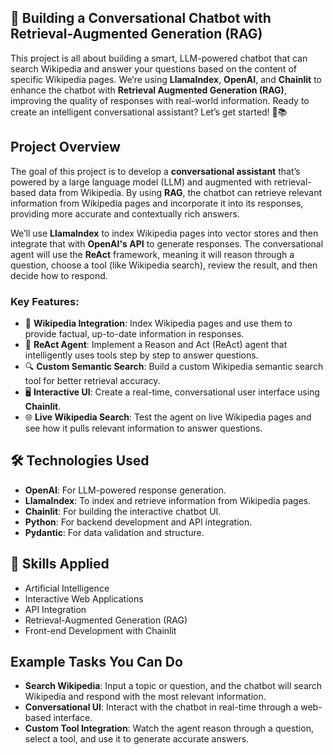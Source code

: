 

## 🤖 Building a Conversational Chatbot with Retrieval-Augmented Generation (RAG)

This project is all about building a smart, LLM-powered chatbot that can search Wikipedia and answer your questions based on the content of specific Wikipedia pages. We’re using **LlamaIndex**, **OpenAI**, and **Chainlit** to enhance the chatbot with **Retrieval Augmented Generation (RAG)**, improving the quality of responses with real-world information. Ready to create an intelligent conversational assistant? Let’s get started! 💬📚

## Project Overview

The goal of this project is to develop a **conversational assistant** that’s powered by a large language model (LLM) and augmented with retrieval-based data from Wikipedia. By using **RAG**, the chatbot can retrieve relevant information from Wikipedia pages and incorporate it into its responses, providing more accurate and contextually rich answers.

We’ll use **LlamaIndex** to index Wikipedia pages into vector stores and then integrate that with **OpenAI's API** to generate responses. The conversational agent will use the **ReAct** framework, meaning it will reason through a question, choose a tool (like Wikipedia search), review the result, and then decide how to respond.

### Key Features:

- 📄 **Wikipedia Integration**: Index Wikipedia pages and use them to provide factual, up-to-date information in responses.
- 🧠 **ReAct Agent**: Implement a Reason and Act (ReAct) agent that intelligently uses tools step by step to answer questions.
- 🔍 **Custom Semantic Search**: Build a custom Wikipedia semantic search tool for better retrieval accuracy.
- 🖥️ **Interactive UI**: Create a real-time, conversational user interface using **Chainlit**.
- 🌐 **Live Wikipedia Search**: Test the agent on live Wikipedia pages and see how it pulls relevant information to answer questions.

## 🛠 Technologies Used

- **OpenAI**: For LLM-powered response generation.
- **LlamaIndex**: To index and retrieve information from Wikipedia pages.
- **Chainlit**: For building the interactive chatbot UI.
- **Python**: For backend development and API integration.
- **Pydantic**: For data validation and structure.

## 🤖 Skills Applied

- Artificial Intelligence
- Interactive Web Applications
- API Integration
- Retrieval-Augmented Generation (RAG)
- Front-end Development with Chainlit

## Example Tasks You Can Do

- **Search Wikipedia**: Input a topic or question, and the chatbot will search Wikipedia and respond with the most relevant information.
- **Conversational UI**: Interact with the chatbot in real-time through a web-based interface.
- **Custom Tool Integration**: Watch the agent reason through a question, select a tool, and use it to generate accurate answers.

